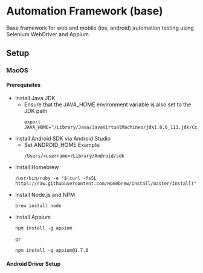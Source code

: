 # Automation Framework (base)

Base framework for web and mobile (ios, android) automation testing using Selenium WebDriver and Appium.

## Setup

### MacOS

#### Prerequisites

- Install Java JDK
  - Ensure that the JAVA_HOME environment variable is also set to the JDK path
    ```
    export JAVA_HOME="/Library/Java/JavaVirtualMachines/jdk1.8.0_111.jdk/Contents/Home"
    ```
- Install Android SDK via Android Studio
  - Set ANDROID_HOME
    Example:
    ```
    /Users/<username>/Library/Android/sdk
    ```
- Install Homebrew
  ```
  /usr/bin/ruby -e "$(curl -fsSL https://raw.githubusercontent.com/Homebrew/install/master/install)"
  ```
- Install Node.js and NPM
  ```
  brew install node
  ```
- Install Appium
  ```
  npm install -g appium
  ```
  or
  ```
  npm install -g appium@1.7.0
  ```

#### Android Driver Setup



